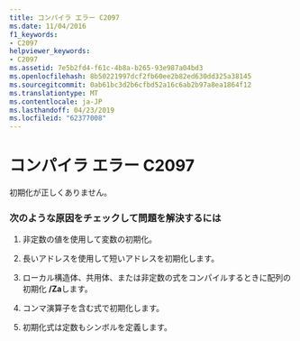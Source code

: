 ```yaml
---
title: コンパイラ エラー C2097
ms.date: 11/04/2016
f1_keywords:
- C2097
helpviewer_keywords:
- C2097
ms.assetid: 7e5b2fd4-f61c-4b8a-b265-93e987a04bd3
ms.openlocfilehash: 8b50221997dcf2fb60ee2b82ed630dd325a38145
ms.sourcegitcommit: 0ab61bc3d2b6cfbd52a16c6ab2b97a8ea1864f12
ms.translationtype: MT
ms.contentlocale: ja-JP
ms.lasthandoff: 04/23/2019
ms.locfileid: "62377008"
---
```

# <a name="compiler-error-c2097"></a>コンパイラ エラー C2097

初期化が正しくありません。

### <a name="to-fix-by-checking-the-following-possible-causes"></a>次のような原因をチェックして問題を解決するには

1. 非定数の値を使用して変数の初期化。

1. 長いアドレスを使用して短いアドレスを初期化します。

1. ローカル構造体、共用体、または非定数の式をコンパイルするときに配列の初期化 **/Za**します。

1. コンマ演算子を含む式で初期化します。

1. 初期化式は定数もシンボルを定義します。